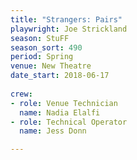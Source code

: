 ```yaml
---
title: "Strangers: Pairs"
playwright: Joe Strickland
season: StuFF
season_sort: 490
period: Spring
venue: New Theatre
date_start: 2018-06-17
  
crew:
- role: Venue Technician
  name: Nadia Elalfi
- role: Technical Operator
  name: Jess Donn

---
```

